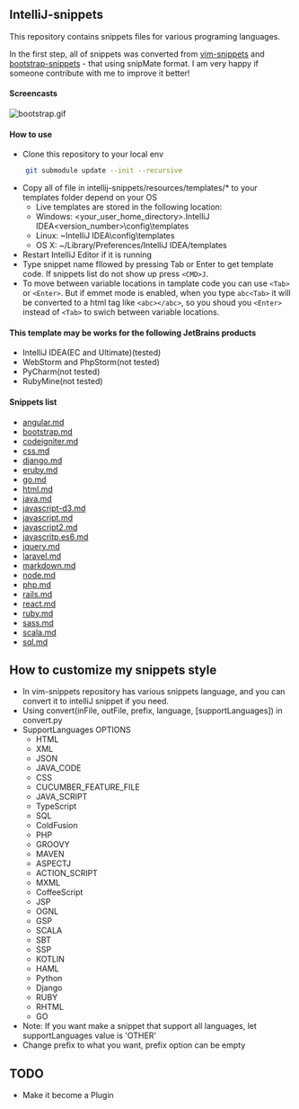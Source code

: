 ## IntelliJ-snippets
This repository contains snippets files for various programing languages.

In the first step, all of snippets was converted from [vim-snippets](https://github.com/honza/vim-snippets) and [bootstrap-snippets](https://github.com/bonsaiben/bootstrap-snippets) - that using snipMate format.
I am very happy if someone contribute with me to improve it better!
#### Screencasts
![bootstrap.gif](https://github.com/khoinv/intellij-snippets/blob/master/screencasts/bootstrap.gif?raw=true)

#### How to use
- Clone this repository to your local env

```bash
    git submodule update --init --recursive
```

- Copy all of file in intellij-snippets/resources/templates/* to your templates folder depend on your OS
    - Live templates are stored in the following location:
    - Windows: <your_user_home_directory>.IntelliJ IDEA<version_number>\config\templates
    - Linux: ~IntelliJ IDEA<version>\config\templates
    - OS X: ~/Library/Preferences/IntelliJ IDEA<version>/templates
- Restart IntelliJ Editor if it is running
- Type snippet name fllowed by pressing Tab or Enter to get template code. If snippets list do not show up press ```<CMD>J```.
- To move between variable locations  in tamplate code you can use ```<Tab>``` or ```<Enter>```. But if emmet mode is enabled, when you type ```abc<Tab>``` it will be converted to a html tag like ```<abc></abc>```, so you shoud you ```<Enter>``` instead of ```<Tab>``` to swich between variable locations.

#### This template may be works for the following JetBrains products
- IntelliJ IDEA(EC and Ultimate)(tested)
- WebStorm and PhpStorm(not tested)
- PyCharm(not tested)
- RubyMine(not tested)

#### Snippets list
- [angular.md](intellij-snippets/resources/documents/angular.md)
- [bootstrap.md](intellij-snippets/resources/documents/bootstrap.md)
- [codeigniter.md](intellij-snippets/resources/documents/codeigniter.md)
- [css.md](intellij-snippets/resources/documents/css.md)
- [django.md](intellij-snippets/resources/documents/django.md)
- [eruby.md](intellij-snippets/resources/documents/eruby.md)
- [go.md](intellij-snippets/resources/documents/go.md)
- [html.md](intellij-snippets/resources/documents/html.md)
- [java.md](intellij-snippets/resources/documents/java.md)
- [javascript-d3.md](intellij-snippets/resources/documents/javascript-d3.md)
- [javascript.md](intellij-snippets/resources/documents/javascript.md)
- [javascript2.md](intellij-snippets/resources/documents/javascript2)
- [javascritp.es6.md](intellij-snippets/resources/documents/javascript.es6.md)
- [jquery.md](intellij-snippets/resources/documents/jquery.md)
- [laravel.md](intellij-snippets/resources/documents/laravel.md)
- [markdown.md](intellij-snippets/resources/documents/markdown.md)
- [node.md](intellij-snippets/resources/documents/node.md)
- [php.md](intellij-snippets/resources/documents/php.md)
- [rails.md](intellij-snippets/resources/documents/rails.md)
- [react.md](intellij-snippets/resources/documents/react.md)
- [ruby.md](intellij-snippets/resources/documents/ruby.md)
- [sass.md](intellij-snippets/resources/documents/sass.md)
- [scala.md](intellij-snippets/resources/documents/scala.md)
- [sql.md](intellij-snippets/resources/documents/sql.md)


## How to customize my snippets style
- In vim-snippets repository has various snippets language, and you can convert it to intelliJ snippet if you need.
- Using convert(inFile, outFile, prefix, language, [supportLanguages]) in convert.py
- SupportLanguages OPTIONS
    - HTML
    - XML
    - JSON
    - JAVA_CODE
    - CSS
    - CUCUMBER_FEATURE_FILE
    - JAVA_SCRIPT
    - TypeScript
    - SQL
    - ColdFusion
    - PHP
    - GROOVY
    - MAVEN
    - ASPECTJ
    - ACTION_SCRIPT
    - MXML
    - CoffeeScript
    - JSP
    - OGNL
    - GSP
    - SCALA
    - SBT
    - SSP
    - KOTLIN
    - HAML
    - Python
    - Django
    - RUBY
    - RHTML
    - GO
- Note: If you want make a snippet that support all languages, let supportLanguages value is 'OTHER'
- Change prefix to what you want, prefix option can be empty

## TODO
- Make it become a Plugin
